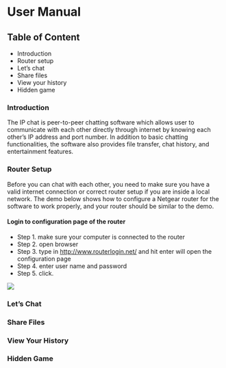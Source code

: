 # User Manual

## Table of Content
* Introduction
* Router setup
* Let’s chat
* Share files
* View your history
* Hidden game

### Introduction
The IP chat is peer-to-peer chatting software which allows user to communicate with each other directly through internet by knowing each other’s IP address and port number. In addition to basic chatting functionalities, the software also provides file transfer, chat history, and entertainment features.

### Router Setup
Before you can chat with each other, you need to make sure you have a valid internet connection or correct router setup if you are inside a local network. The demo below shows how to configure a Netgear router for the software to work properly, and your router should be similar to the demo.

#### Login to configuration page of the router
- Step 1. make sure your computer is connected to the router
- Step 2. open browser
- Step 3. type in http://www.routerlogin.net/ and hit enter will open the configuration page
- Step 4. enter user name and password
- Step 5. click. 

![](/Desgin/NetgearConfig1.png)

### Let’s Chat

### Share Files

### View Your History

### Hidden Game



 

 

 

 
